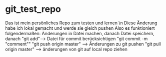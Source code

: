 # git_test_repo
Das ist mein persönliches Repo zum testen und lernen \n
Diese Änderung habe ich lokal gemacht und werde sie gleich pushen
Also es funktioniert folgendermaßen: Änderungen in Datei machen, danach Datei speichern, danach 
"git add"--> Datei für commit berücksichtigen
"git commit -m "comment""
"git push origin master" --> Änderungen zu git pushen
"git pull origin master" --> änderungen von git auf local repo ziehen 

